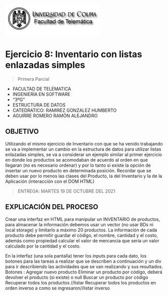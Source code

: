 ![Logo](img/ucol-logo.jpg)

# Ejercicio 8: Inventario con listas enlazadas simples

> Primera Parcial

- FACULTAD DE TELEMATICA
- INGENIERÍA EN SOFTWARE
- “3ºG”
- ESTRUCTURA DE DATOS
- CATEDRATICO: RAMIREZ GONZALEZ HUMBERTO
- AGUIRRE ROMERO RAMÓN ALEJANDRO

## OBJETIVO

Utilizando el mismo ejercicio de Inventario con que se ha venido trabajando se va a implementar un cambio en la estructura de datos para utilizar listas enlazadas simples, se va a considerar un ejemplo similar al primer ejercicio en donde los productos se acomodaban de acuerdo al orden en que llegaran (no es necesario ordenar) y por lo tanto si existe la opción de insertar un nuevo producto en determinada posición.
Recordar que se deben usar por lo menos las clases del Producto, la del Inventario y la de la Aplicación (interacción con el DOM HTML)

> ENTREGA: MARTES 19 DE OCTUBRE DEL 2021

## EXPLICACIÓN DEL PROCESO

Crear una interfaz en HTML para manipular un INVENTARIO de productos, para almacenar la información debemos usar un vector (no usar BDs ni local storage) y limitarlo a máximo 20 productos.
La información de cada producto debe permitir guardar el código, el nombre, cantidad y el costo, además como propiedad calcular el valor de mercancía que sería un valor calculado por la cantidad y el costo.

En la interfaz (una sola pantalla) tener los inputs para cada dato, los botones para las tareas a realizar que se describen a continuación y un div para ir describiendo las actividades que se van realizando y sus resultados.
Botones :
Agregar nuevo producto
Eliminar un producto por código, deberá devolver el producto (si existe) o null
Buscar un producto por código
Recuperar todos los productos //listar
Recuperar todos los productos en orden inverso a como se ingresaron//listar inverso
